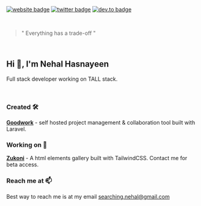 [![website badge](https://img.shields.io/badge/website-hasnayeen.dev-green?style=for-the-badge)](https://hasnayeen.dev)
[![twitter badge](https://img.shields.io/badge/twitter-@hasnayeen-orange?style=for-the-badge&logo=twitter)](https://twitter.com/nhasnayeen)
[![dev.to badge](https://img.shields.io/badge/dev.to-hasnayeen-black?style=for-the-badge&logo=dev.to)](https://dev.to/hasnayeen)

<br/>

> " Everything has a trade-off "

<br/>

## Hi 👋, I'm Nehal Hasnayeen

Full stack developer working on TALL stack.

<br/>

### Created 🛠

**[Goodwork](https://github.com/iluminar/goodwork)** - self hosted project management & collaboration tool built with Laravel.

### Working on 🔭

**[Zukoni](https://zukoni.com)** - A html elements gallery built with TailwindCSS. Contact me for beta access.

### Reach me at 📫

Best way to reach me is at my email searching.nehal@gmail.com
